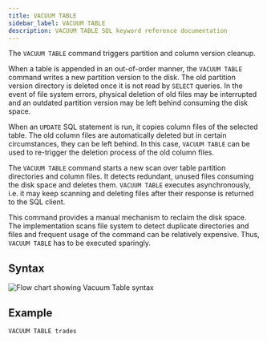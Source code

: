 ```yaml
---
title: VACUUM TABLE
sidebar_label: VACUUM TABLE
description: VACUUM TABLE SQL keyword reference documentation
---
```


The `VACUUM TABLE` command triggers partition and column version cleanup.

When a table is appended in an out-of-order manner, the `VACUUM TABLE` command
writes a new partition version to the disk. The old partition version directory
is deleted once it is not read by `SELECT` queries. In the event of file system
errors, physical deletion of old files may be interrupted and an outdated
partition version may be left behind consuming the disk space.

When an `UPDATE` SQL statement is run, it copies column files of the selected
table. The old column files are automatically deleted but in certain
circumstances, they can be left behind. In this case, `VACUUM TABLE` can be used
to re-trigger the deletion process of the old column files.

The `VACUUM TABLE` command starts a new scan over table partition directories
and column files. It detects redundant, unused files consuming the disk
space and deletes them. `VACUUM TABLE` executes asynchronously, i.e. it may keep
scanning and deleting files after their response is returned to the SQL client.

This command provides a manual mechanism to reclaim the disk space. The
implementation scans file system to detect duplicate directories and files and
frequent usage of the command can be relatively expensive. Thus, `VACUUM TABLE`
has to be executed sparingly.

## Syntax

<!--- "VacuumQuery ::= 'VACUUM' 'TABLE' tableName" -->

![Flow chart showing Vacuum Table syntax](/img/docs/diagrams/vacuumTable.svg)

## Example

```questdb-sql
VACUUM TABLE trades
```
